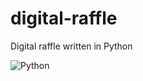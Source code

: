 # digital-raffle
 Digital raffle written in Python


![Python](https://img.shields.io/static/v1?style=flat-square&label=%E2%A0%80&color=555&labelColor=%2341b883&message=Python%EF%B8%B15.4%25)

